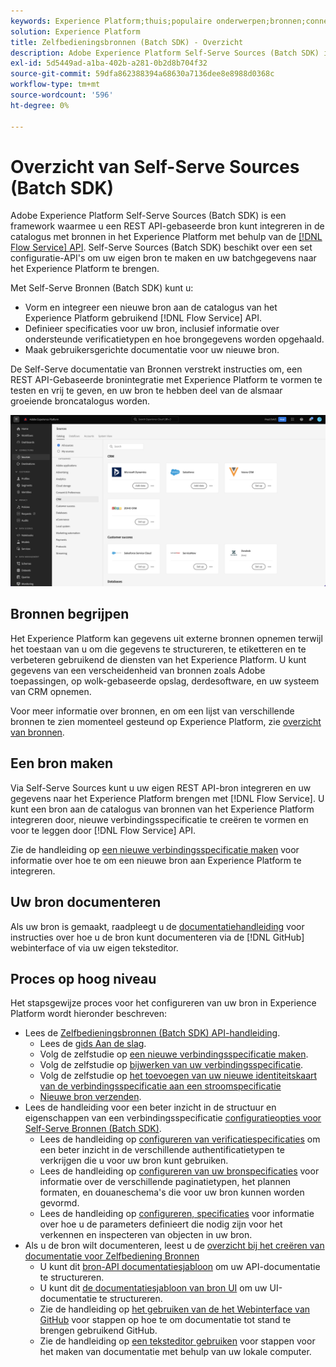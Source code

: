 ```yaml
---
keywords: Experience Platform;thuis;populaire onderwerpen;bronnen;connectors;bronconnectors;bronnen sdk;sdk;SDK
solution: Experience Platform
title: Zelfbedieningsbronnen (Batch SDK) - Overzicht
description: Adobe Experience Platform Self-Serve Sources (Batch SDK) is een set configuratie-API's waarmee u een REST API-bron kunt integreren met behulp van de Flow Service API om uw gegevens naar het Experience Platform te brengen.
exl-id: 5d5449ad-a1ba-402b-a281-0b2d8b704f32
source-git-commit: 59dfa862388394a68630a7136dee8e8988d0368c
workflow-type: tm+mt
source-wordcount: '596'
ht-degree: 0%

---
```


# Overzicht van Self-Serve Sources (Batch SDK)

Adobe Experience Platform Self-Serve Sources (Batch SDK) is een framework waarmee u een REST API-gebaseerde bron kunt integreren in de catalogus met bronnen in het Experience Platform met behulp van de [[!DNL Flow Service] API](https://www.adobe.io/experience-platform-apis/references/flow-service/). Self-Serve Sources (Batch SDK) beschikt over een set configuratie-API&#39;s om uw eigen bron te maken en uw batchgegevens naar het Experience Platform te brengen.

Met Self-Serve Bronnen (Batch SDK) kunt u:

* Vorm en integreer een nieuwe bron aan de catalogus van het Experience Platform gebruikend [!DNL Flow Service] API.
* Definieer specificaties voor uw bron, inclusief informatie over ondersteunde verificatietypen en hoe brongegevens worden opgehaald.
* Maak gebruikersgerichte documentatie voor uw nieuwe bron.

De Self-Serve documentatie van Bronnen verstrekt instructies om, een REST API-Gebaseerde bronintegratie met Experience Platform te vormen te testen en vrij te geven, en uw bron te hebben deel van de alsmaar groeiende broncatalogus worden.

![catalogus](./assets/catalog.png)

## Bronnen begrijpen

Het Experience Platform kan gegevens uit externe bronnen opnemen terwijl het toestaan van u om die gegevens te structureren, te etiketteren en te verbeteren gebruikend de diensten van het Experience Platform. U kunt gegevens van een verscheidenheid van bronnen zoals Adobe toepassingen, op wolk-gebaseerde opslag, derdesoftware, en uw systeem van CRM opnemen.

Voor meer informatie over bronnen, en om een lijst van verschillende bronnen te zien momenteel gesteund op Experience Platform, zie [overzicht van bronnen](../home.md).

## Een bron maken

Via Self-Serve Sources kunt u uw eigen REST API-bron integreren en uw gegevens naar het Experience Platform brengen met [!DNL Flow Service]. U kunt een bron aan de catalogus van bronnen van het Experience Platform integreren door, nieuwe verbindingsspecificatie te creëren te vormen en voor te leggen door [!DNL Flow Service] API.

Zie de handleiding op [een nieuwe verbindingsspecificatie maken](./api/api-overview.md) voor informatie over hoe te om een nieuwe bron aan Experience Platform te integreren.

## Uw bron documenteren

Als uw bron is gemaakt, raadpleegt u de [documentatiehandleiding](./documentation/doc-overview.md) voor instructies over hoe u de bron kunt documenteren via de [!DNL GitHub] webinterface of via uw eigen teksteditor.

## Proces op hoog niveau

Het stapsgewijze proces voor het configureren van uw bron in Experience Platform wordt hieronder beschreven:

* Lees de [Zelfbedieningsbronnen (Batch SDK) API-handleiding](./api/api-overview.md).
   * Lees de [gids Aan de slag](./api/getting-started.md).
   * Volg de zelfstudie op [een nieuwe verbindingsspecificatie maken](./api/create.md).
   * Volg de zelfstudie op [bijwerken van uw verbindingsspecificatie](./api/update-connection-specs.md).
   * Volg de zelfstudie op [het toevoegen van uw nieuwe identiteitskaart van de verbindingsspecificatie aan een stroomspecificatie](./api/update-flow-specs.md)
   * [Nieuwe bron verzenden](./api/submit.md).
* Lees de handleiding voor een beter inzicht in de structuur en eigenschappen van een verbindingsspecificatie [configuratieopties voor Self-Serve Bronnen (Batch SDK)](./config/config.md).
   * Lees de handleiding op [configureren van verificatiespecificaties](./config/authspec.md) om een beter inzicht in de verschillende authentificatietypen te verkrijgen die u voor uw bron kunt gebruiken.
   * Lees de handleiding op [configureren van uw bronspecificaties](./config/sourcespec.md) voor informatie over de verschillende paginatietypen, het plannen formaten, en douaneschema&#39;s die voor uw bron kunnen worden gevormd.
   * Lees de handleiding op [configureren, specificaties](./config/explorespec.md) voor informatie over hoe u de parameters definieert die nodig zijn voor het verkennen en inspecteren van objecten in uw bron.
* Als u de bron wilt documenteren, leest u de [overzicht bij het creëren van documentatie voor Zelfbediening Bronnen](./documentation/doc-overview.md)
   * U kunt dit [bron-API documentatiesjabloon](./documentation/template.md) om uw API-documentatie te structureren.
   * U kunt dit [de documentatiesjabloon van bron UI](./documentation/ui-template.md) om uw UI-documentatie te structureren.
   * Zie de handleiding op [het gebruiken van de het Webinterface van GitHub](./documentation/github.md) voor stappen op hoe te om documentatie tot stand te brengen gebruikend GitHub.
   * Zie de handleiding op [een teksteditor gebruiken](./documentation/text-editor.md) voor stappen voor het maken van documentatie met behulp van uw lokale computer.

